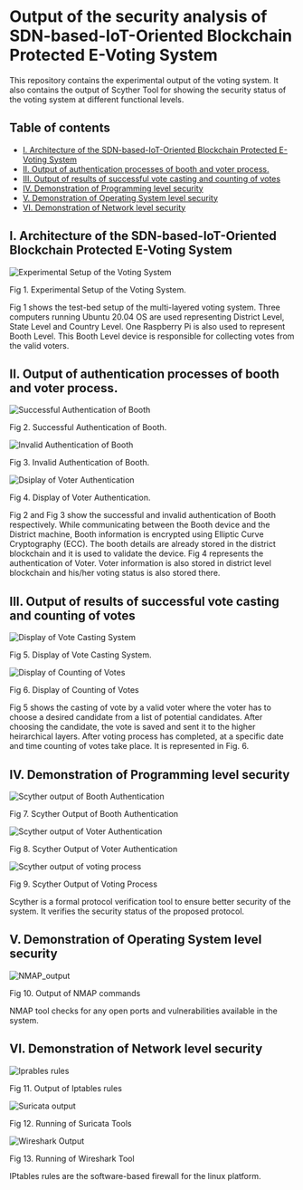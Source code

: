 # Output of the security analysis of SDN-based-IoT-Oriented Blockchain Protected E-Voting System

This repository contains the experimental output of the voting system. It also contains the output of Scyther Tool for showing the security status of the voting system at different functional levels.

## Table of contents
- [I. Architecture of the SDN-based-IoT-Oriented Blockchain Protected E-Voting System](#i-architecture-of-the-sdn-based-iot-oriented-blockchain-protected-e-voting-system)
- [II. Output of authentication processes of booth and voter process.](#ii-output-of-authentication-processes-of-booth-and-voter-process)
- [III. Output of results of successful vote casting and counting of votes](#iii-output-of-results-of-successful-vote-casting-and-counting-of-votes)
- [IV. Demonstration of Programming level security](#iv-demonstration-of-programming-level-security)
- [V. Demonstration of Operating System level security](#v-demonstration-of-operating-system-level-security)
- [VI. Demonstration of Network level security](#vi-demonstration-of-network-level-security)

## I. Architecture of the SDN-based-IoT-Oriented Blockchain Protected E-Voting System

![Experimental Setup of the Voting System](https://github.com/Indrason/SDN-based-IoT-Oriented-Blockchain-based-E-Voting-System/assets/26199016/e051704c-7d55-4ba7-8eab-87379e48435a)

Fig 1. Experimental Setup of the Voting System.

Fig 1 shows the test-bed setup of the multi-layered voting system. Three computers running Ubuntu 20.04 OS are used representing District Level, State Level and Country Level. One Raspberry Pi is also used to represent Booth Level. This Booth Level device is responsible for collecting votes from the valid voters.

## II. Output of authentication processes of booth and voter process.

![Successful Authentication of Booth](https://github.com/Indrason/SDN-based-IoT-Oriented-Blockchain-based-E-Voting-System/assets/26199016/f2f4f048-1bfa-4696-a324-7e11a1b491cd)

Fig 2. Successful Authentication of Booth.

![Invalid Authentication of Booth](https://github.com/Indrason/SDN-based-IoT-Oriented-Blockchain-based-E-Voting-System/assets/26199016/b527a68c-3e6f-486e-b7bf-8ce32d2d1933)

Fig 3. Invalid Authentication of Booth.

![Dsiplay of Voter Authentication](https://github.com/Indrason/SDN-based-IoT-Oriented-Blockchain-based-E-Voting-System/assets/26199016/2c8a9bbe-d20b-47d1-82fe-c6cebe81d52c)

Fig 4. Display of Voter Authentication.

Fig 2 and Fig 3 show the successful and invalid authentication of Booth respectively. While communicating between the Booth device and the District machine, Booth information is encrypted using Elliptic Curve Cryptography (ECC). The booth details are already stored in the district blockchain and it is used to validate the device. Fig 4 represents the authentication of Voter. Voter information is also stored in district level blockchain and his/her voting status is also stored there.

## III. Output of results of successful vote casting and counting of votes

![Display of Vote Casting System](https://github.com/Indrason/SDN-based-IoT-Oriented-Blockchain-based-E-Voting-System/assets/26199016/a81146a5-8216-4608-9aab-4ab7ca132f6f)

Fig 5. Display of Vote Casting System.

![Display of Counting of Votes](https://github.com/Indrason/SDN-based-IoT-Oriented-Blockchain-based-E-Voting-System/assets/26199016/1b00b4dc-874b-4180-a11c-cb4b78b7130e)

Fig 6. Display of Counting of Votes

Fig 5 shows the casting of vote by a valid voter where the voter has to choose a desired candidate from a list of potential candidates. After choosing the candidate, the vote is saved and sent it to the higher heirarchical layers. After voting process has completed, at a specific date and time counting of votes take place. It is represented in Fig. 6.

## IV. Demonstration of Programming level security

![Scyther output of Booth Authentication](https://github.com/Indrason/SDN-based-IoT-Oriented-Blockchain-based-E-Voting-System/assets/26199016/adbb429b-483c-4308-95d1-9547af5880c1)

Fig 7. Scyther Output of Booth Authentication

![Scyther output of Voter Authentication](https://github.com/Indrason/SDN-based-IoT-Oriented-Blockchain-based-E-Voting-System/assets/26199016/b2301f1e-59ec-4e5d-9e9d-9c8e1ecd3e0f)

Fig 8. Scyther Output of Voter Authentication

![Scyther output of voting process](https://github.com/Indrason/SDN-based-IoT-Oriented-Blockchain-based-E-Voting-System/assets/26199016/f59c6cba-5a54-4e0b-a1f6-669291b13a04)

Fig 9. Scyther Output of Voting Process

Scyther is a formal protocol verification tool to ensure better security of the system. It verifies the security status of the proposed protocol.

## V. Demonstration of Operating System level security

![NMAP_output](https://github.com/Indrason/SDN-based-IoT-Oriented-Blockchain-based-E-Voting-System/assets/26199016/d94e7b19-b666-4835-b471-9147fdad5edc)

Fig 10. Output of NMAP commands

NMAP tool checks for any open ports and vulnerabilities available in the system.

## VI. Demonstration of Network level security

![Iprables rules](https://github.com/Indrason/SDN-based-IoT-Oriented-Blockchain-based-E-Voting-System/assets/26199016/9191fe5d-9f80-44d6-b628-036578a645ef)

Fig 11. Output of Iptables rules

![Suricata output](https://github.com/Indrason/SDN-based-IoT-Oriented-Blockchain-based-E-Voting-System/assets/26199016/03a04f6a-9e56-4db5-aa6a-2e66dda4c107)

Fig 12. Running of Suricata Tools

![Wireshark Output](https://github.com/Indrason/SDN-based-IoT-Oriented-Blockchain-based-E-Voting-System/assets/26199016/39e504ca-8e4a-4329-a37a-5e9f3c529465)

Fig 13. Running of Wireshark Tool

IPtables rules are the software-based firewall for the linux platform.
